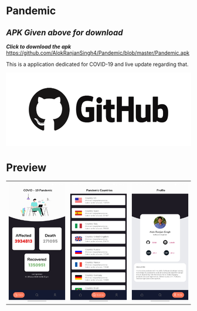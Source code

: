 # Pandemic

## ***APK Given above for download*** ##

***Click to download the apk*** https://github.com/AlokRanjanSingh4/Pandemic/blob/master/Pandemic.apk

This is a application dedicated for COVID-19 and live update regarding that.

<p align="center">
  <img width="520" height="200" src="github.png">
</p>

# Preview

<table width="100%">
	<tr>
	  	<th width="33%"><img src="Home.jpg"></th>
    	  	<th width="33%"><img src="Countries.jpg"></th>
    		<th width="33%"><img src="Profile2.jpg"></th>
	</tr>
</table>

